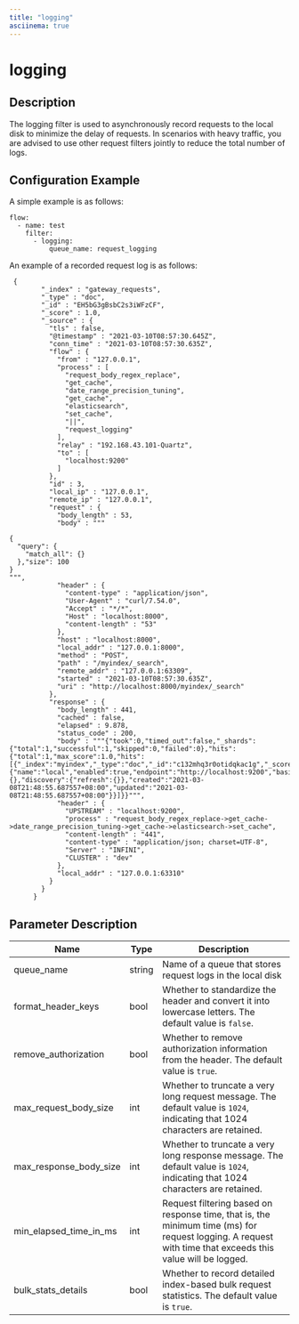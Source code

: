 ```yaml
---
title: "logging"
asciinema: true
---
```


# logging

## Description

The logging filter is used to asynchronously record requests to the local disk to minimize the delay of requests. In scenarios with heavy traffic, you are advised to use other request filters jointly to reduce the total number of logs.

## Configuration Example

A simple example is as follows:

```
flow:
  - name: test
    filter:
      - logging:
          queue_name: request_logging
```

An example of a recorded request log is as follows:

```
 {
        "_index" : "gateway_requests",
        "_type" : "doc",
        "_id" : "EH5bG3gBsbC2s3iWFzCF",
        "_score" : 1.0,
        "_source" : {
          "tls" : false,
          "@timestamp" : "2021-03-10T08:57:30.645Z",
          "conn_time" : "2021-03-10T08:57:30.635Z",
          "flow" : {
            "from" : "127.0.0.1",
            "process" : [
              "request_body_regex_replace",
              "get_cache",
              "date_range_precision_tuning",
              "get_cache",
              "elasticsearch",
              "set_cache",
              "||",
              "request_logging"
            ],
            "relay" : "192.168.43.101-Quartz",
            "to" : [
              "localhost:9200"
            ]
          },
          "id" : 3,
          "local_ip" : "127.0.0.1",
          "remote_ip" : "127.0.0.1",
          "request" : {
            "body_length" : 53,
            "body" : """

{
  "query": {
    "match_all": {}
  },"size": 100
}
""",
            "header" : {
              "content-type" : "application/json",
              "User-Agent" : "curl/7.54.0",
              "Accept" : "*/*",
              "Host" : "localhost:8000",
              "content-length" : "53"
            },
            "host" : "localhost:8000",
            "local_addr" : "127.0.0.1:8000",
            "method" : "POST",
            "path" : "/myindex/_search",
            "remote_addr" : "127.0.0.1:63309",
            "started" : "2021-03-10T08:57:30.635Z",
            "uri" : "http://localhost:8000/myindex/_search"
          },
          "response" : {
            "body_length" : 441,
            "cached" : false,
            "elapsed" : 9.878,
            "status_code" : 200,
            "body" : """{"took":0,"timed_out":false,"_shards":{"total":1,"successful":1,"skipped":0,"failed":0},"hits":{"total":1,"max_score":1.0,"hits":[{"_index":"myindex","_type":"doc","_id":"c132mhq3r0otidqkac1g","_score":1.0,"_source":{"name":"local","enabled":true,"endpoint":"http://localhost:9200","basic_auth":{},"discovery":{"refresh":{}},"created":"2021-03-08T21:48:55.687557+08:00","updated":"2021-03-08T21:48:55.687557+08:00"}}]}}""",
            "header" : {
              "UPSTREAM" : "localhost:9200",
              "process" : "request_body_regex_replace->get_cache->date_range_precision_tuning->get_cache->elasticsearch->set_cache",
              "content-length" : "441",
              "content-type" : "application/json; charset=UTF-8",
              "Server" : "INFINI",
              "CLUSTER" : "dev"
            },
            "local_addr" : "127.0.0.1:63310"
          }
        }
      }
```

## Parameter Description

| Name                   | Type   | Description                                                                                                                                               |
| ---------------------- | ------ | --------------------------------------------------------------------------------------------------------------------------------------------------------- |
| queue_name             | string | Name of a queue that stores request logs in the local disk                                                                                                |
| format_header_keys     | bool   | Whether to standardize the header and convert it into lowercase letters. The default value is `false`.                                                    |
| remove_authorization   | bool   | Whether to remove authorization information from the header. The default value is `true`.                                                                 |
| max_request_body_size  | int    | Whether to truncate a very long request message. The default value is `1024`, indicating that 1024 characters are retained.                               |
| max_response_body_size | int    | Whether to truncate a very long response message. The default value is `1024`, indicating that 1024 characters are retained.                              |
| min_elapsed_time_in_ms | int    | Request filtering based on response time, that is, the minimum time (ms) for request logging. A request with time that exceeds this value will be logged. |
| bulk_stats_details     | bool   | Whether to record detailed index-based bulk request statistics. The default value is `true`.                                                              |
